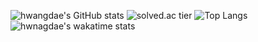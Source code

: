 ![hwangdae's GitHub stats](https://github-readme-stats.vercel.app/api?username=kimhwangdae&show_icons=true&theme=dark)
![solved.ac tier](http://mazassumnida.wtf/api/generate_badge?boj=khd206)
![Top Langs](https://github-readme-stats.vercel.app/api/top-langs/?username=kimhwangdae&theme=dark&layout=compact)
![hwnagdae's wakatime stats](https://github-readme-stats.vercel.app/api/wakatime?username=kimhwangdae&theme=dark)
<!---
kimhwangdae/kimhwangdae is a ✨ special ✨ repository because its `README.md` (this file) appears on your GitHub profile.
You can click the Preview link to take a look at your changes.
--->
